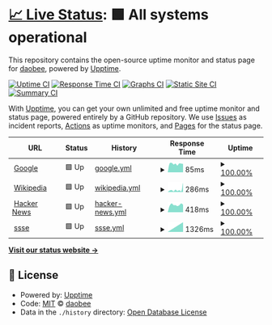 # [📈 Live Status](https://ping.ss.com.se): <!--live status--> **🟩 All systems operational**

This repository contains the open-source uptime monitor and status page for [daobee](https://ping.ss.com.se), powered by [Upptime](https://github.com/upptime/upptime).

[![Uptime CI](https://github.com/koj-co/upptime/workflows/Uptime%20CI/badge.svg)](https://github.com/koj-co/upptime/actions?query=workflow%3A%22Uptime+CI%22)
[![Response Time CI](https://github.com/koj-co/upptime/workflows/Response%20Time%20CI/badge.svg)](https://github.com/koj-co/upptime/actions?query=workflow%3A%22Response+Time+CI%22)
[![Graphs CI](https://github.com/koj-co/upptime/workflows/Graphs%20CI/badge.svg)](https://github.com/koj-co/upptime/actions?query=workflow%3A%22Graphs+CI%22)
[![Static Site CI](https://github.com/koj-co/upptime/workflows/Static%20Site%20CI/badge.svg)](https://github.com/koj-co/upptime/actions?query=workflow%3A%22Static+Site+CI%22)
[![Summary CI](https://github.com/koj-co/upptime/workflows/Summary%20CI/badge.svg)](https://github.com/koj-co/upptime/actions?query=workflow%3A%22Summary+CI%22)

With [Upptime](https://upptime.js.org), you can get your own unlimited and free uptime monitor and status page, powered entirely by a GitHub repository. We use [Issues](https://github.com/daobee/upptime/issues) as incident reports, [Actions](https://github.com/daobee/upptime/actions) as uptime monitors, and [Pages](https://ping.ss.com.se) for the status page.

<!--start: status pages-->
<!-- This summary is generated by Upptime (https://github.com/upptime/upptime) -->
<!-- Do not edit this manually, your changes will be overwritten -->
<!-- prettier-ignore -->
| URL | Status | History | Response Time | Uptime |
| --- | ------ | ------- | ------------- | ------ |
| <img alt="" src="https://favicons.githubusercontent.com/www.google.com" height="13"> [Google](https://www.google.com) | 🟩 Up | [google.yml](https://github.com/daobee/upptime/commits/master/history/google.yml) | <details><summary><img alt="Response time graph" src="./graphs/google/response-time-week.png" height="20"> 85ms</summary><br><a href="https://ping.ss.com.se/history/google"><img alt="Response time 85" src="https://img.shields.io/endpoint?url=https%3A%2F%2Fraw.githubusercontent.com%2Fdaobee%2Fupptime%2Fmaster%2Fapi%2Fgoogle%2Fresponse-time.json"></a><br><a href="https://ping.ss.com.se/history/google"><img alt="24-hour response time 85" src="https://img.shields.io/endpoint?url=https%3A%2F%2Fraw.githubusercontent.com%2Fdaobee%2Fupptime%2Fmaster%2Fapi%2Fgoogle%2Fresponse-time-day.json"></a><br><a href="https://ping.ss.com.se/history/google"><img alt="7-day response time 85" src="https://img.shields.io/endpoint?url=https%3A%2F%2Fraw.githubusercontent.com%2Fdaobee%2Fupptime%2Fmaster%2Fapi%2Fgoogle%2Fresponse-time-week.json"></a><br><a href="https://ping.ss.com.se/history/google"><img alt="30-day response time 85" src="https://img.shields.io/endpoint?url=https%3A%2F%2Fraw.githubusercontent.com%2Fdaobee%2Fupptime%2Fmaster%2Fapi%2Fgoogle%2Fresponse-time-month.json"></a><br><a href="https://ping.ss.com.se/history/google"><img alt="1-year response time 85" src="https://img.shields.io/endpoint?url=https%3A%2F%2Fraw.githubusercontent.com%2Fdaobee%2Fupptime%2Fmaster%2Fapi%2Fgoogle%2Fresponse-time-year.json"></a></details> | <details><summary><a href="https://ping.ss.com.se/history/google">100.00%</a></summary><a href="https://ping.ss.com.se/history/google"><img alt="All-time uptime 100.00%" src="https://img.shields.io/endpoint?url=https%3A%2F%2Fraw.githubusercontent.com%2Fdaobee%2Fupptime%2Fmaster%2Fapi%2Fgoogle%2Fuptime.json"></a><br><a href="https://ping.ss.com.se/history/google"><img alt="24-hour uptime 100.00%" src="https://img.shields.io/endpoint?url=https%3A%2F%2Fraw.githubusercontent.com%2Fdaobee%2Fupptime%2Fmaster%2Fapi%2Fgoogle%2Fuptime-day.json"></a><br><a href="https://ping.ss.com.se/history/google"><img alt="7-day uptime 100.00%" src="https://img.shields.io/endpoint?url=https%3A%2F%2Fraw.githubusercontent.com%2Fdaobee%2Fupptime%2Fmaster%2Fapi%2Fgoogle%2Fuptime-week.json"></a><br><a href="https://ping.ss.com.se/history/google"><img alt="30-day uptime 100.00%" src="https://img.shields.io/endpoint?url=https%3A%2F%2Fraw.githubusercontent.com%2Fdaobee%2Fupptime%2Fmaster%2Fapi%2Fgoogle%2Fuptime-month.json"></a><br><a href="https://ping.ss.com.se/history/google"><img alt="1-year uptime 100.00%" src="https://img.shields.io/endpoint?url=https%3A%2F%2Fraw.githubusercontent.com%2Fdaobee%2Fupptime%2Fmaster%2Fapi%2Fgoogle%2Fuptime-year.json"></a></details>
| <img alt="" src="https://favicons.githubusercontent.com/en.wikipedia.org" height="13"> [Wikipedia](https://en.wikipedia.org) | 🟩 Up | [wikipedia.yml](https://github.com/daobee/upptime/commits/master/history/wikipedia.yml) | <details><summary><img alt="Response time graph" src="./graphs/wikipedia/response-time-week.png" height="20"> 286ms</summary><br><a href="https://ping.ss.com.se/history/wikipedia"><img alt="Response time 286" src="https://img.shields.io/endpoint?url=https%3A%2F%2Fraw.githubusercontent.com%2Fdaobee%2Fupptime%2Fmaster%2Fapi%2Fwikipedia%2Fresponse-time.json"></a><br><a href="https://ping.ss.com.se/history/wikipedia"><img alt="24-hour response time 286" src="https://img.shields.io/endpoint?url=https%3A%2F%2Fraw.githubusercontent.com%2Fdaobee%2Fupptime%2Fmaster%2Fapi%2Fwikipedia%2Fresponse-time-day.json"></a><br><a href="https://ping.ss.com.se/history/wikipedia"><img alt="7-day response time 286" src="https://img.shields.io/endpoint?url=https%3A%2F%2Fraw.githubusercontent.com%2Fdaobee%2Fupptime%2Fmaster%2Fapi%2Fwikipedia%2Fresponse-time-week.json"></a><br><a href="https://ping.ss.com.se/history/wikipedia"><img alt="30-day response time 286" src="https://img.shields.io/endpoint?url=https%3A%2F%2Fraw.githubusercontent.com%2Fdaobee%2Fupptime%2Fmaster%2Fapi%2Fwikipedia%2Fresponse-time-month.json"></a><br><a href="https://ping.ss.com.se/history/wikipedia"><img alt="1-year response time 286" src="https://img.shields.io/endpoint?url=https%3A%2F%2Fraw.githubusercontent.com%2Fdaobee%2Fupptime%2Fmaster%2Fapi%2Fwikipedia%2Fresponse-time-year.json"></a></details> | <details><summary><a href="https://ping.ss.com.se/history/wikipedia">100.00%</a></summary><a href="https://ping.ss.com.se/history/wikipedia"><img alt="All-time uptime 100.00%" src="https://img.shields.io/endpoint?url=https%3A%2F%2Fraw.githubusercontent.com%2Fdaobee%2Fupptime%2Fmaster%2Fapi%2Fwikipedia%2Fuptime.json"></a><br><a href="https://ping.ss.com.se/history/wikipedia"><img alt="24-hour uptime 100.00%" src="https://img.shields.io/endpoint?url=https%3A%2F%2Fraw.githubusercontent.com%2Fdaobee%2Fupptime%2Fmaster%2Fapi%2Fwikipedia%2Fuptime-day.json"></a><br><a href="https://ping.ss.com.se/history/wikipedia"><img alt="7-day uptime 100.00%" src="https://img.shields.io/endpoint?url=https%3A%2F%2Fraw.githubusercontent.com%2Fdaobee%2Fupptime%2Fmaster%2Fapi%2Fwikipedia%2Fuptime-week.json"></a><br><a href="https://ping.ss.com.se/history/wikipedia"><img alt="30-day uptime 100.00%" src="https://img.shields.io/endpoint?url=https%3A%2F%2Fraw.githubusercontent.com%2Fdaobee%2Fupptime%2Fmaster%2Fapi%2Fwikipedia%2Fuptime-month.json"></a><br><a href="https://ping.ss.com.se/history/wikipedia"><img alt="1-year uptime 100.00%" src="https://img.shields.io/endpoint?url=https%3A%2F%2Fraw.githubusercontent.com%2Fdaobee%2Fupptime%2Fmaster%2Fapi%2Fwikipedia%2Fuptime-year.json"></a></details>
| <img alt="" src="https://favicons.githubusercontent.com/news.ycombinator.com" height="13"> [Hacker News](https://news.ycombinator.com) | 🟩 Up | [hacker-news.yml](https://github.com/daobee/upptime/commits/master/history/hacker-news.yml) | <details><summary><img alt="Response time graph" src="./graphs/hacker-news/response-time-week.png" height="20"> 418ms</summary><br><a href="https://ping.ss.com.se/history/hacker-news"><img alt="Response time 418" src="https://img.shields.io/endpoint?url=https%3A%2F%2Fraw.githubusercontent.com%2Fdaobee%2Fupptime%2Fmaster%2Fapi%2Fhacker-news%2Fresponse-time.json"></a><br><a href="https://ping.ss.com.se/history/hacker-news"><img alt="24-hour response time 418" src="https://img.shields.io/endpoint?url=https%3A%2F%2Fraw.githubusercontent.com%2Fdaobee%2Fupptime%2Fmaster%2Fapi%2Fhacker-news%2Fresponse-time-day.json"></a><br><a href="https://ping.ss.com.se/history/hacker-news"><img alt="7-day response time 418" src="https://img.shields.io/endpoint?url=https%3A%2F%2Fraw.githubusercontent.com%2Fdaobee%2Fupptime%2Fmaster%2Fapi%2Fhacker-news%2Fresponse-time-week.json"></a><br><a href="https://ping.ss.com.se/history/hacker-news"><img alt="30-day response time 418" src="https://img.shields.io/endpoint?url=https%3A%2F%2Fraw.githubusercontent.com%2Fdaobee%2Fupptime%2Fmaster%2Fapi%2Fhacker-news%2Fresponse-time-month.json"></a><br><a href="https://ping.ss.com.se/history/hacker-news"><img alt="1-year response time 418" src="https://img.shields.io/endpoint?url=https%3A%2F%2Fraw.githubusercontent.com%2Fdaobee%2Fupptime%2Fmaster%2Fapi%2Fhacker-news%2Fresponse-time-year.json"></a></details> | <details><summary><a href="https://ping.ss.com.se/history/hacker-news">100.00%</a></summary><a href="https://ping.ss.com.se/history/hacker-news"><img alt="All-time uptime 100.00%" src="https://img.shields.io/endpoint?url=https%3A%2F%2Fraw.githubusercontent.com%2Fdaobee%2Fupptime%2Fmaster%2Fapi%2Fhacker-news%2Fuptime.json"></a><br><a href="https://ping.ss.com.se/history/hacker-news"><img alt="24-hour uptime 100.00%" src="https://img.shields.io/endpoint?url=https%3A%2F%2Fraw.githubusercontent.com%2Fdaobee%2Fupptime%2Fmaster%2Fapi%2Fhacker-news%2Fuptime-day.json"></a><br><a href="https://ping.ss.com.se/history/hacker-news"><img alt="7-day uptime 100.00%" src="https://img.shields.io/endpoint?url=https%3A%2F%2Fraw.githubusercontent.com%2Fdaobee%2Fupptime%2Fmaster%2Fapi%2Fhacker-news%2Fuptime-week.json"></a><br><a href="https://ping.ss.com.se/history/hacker-news"><img alt="30-day uptime 100.00%" src="https://img.shields.io/endpoint?url=https%3A%2F%2Fraw.githubusercontent.com%2Fdaobee%2Fupptime%2Fmaster%2Fapi%2Fhacker-news%2Fuptime-month.json"></a><br><a href="https://ping.ss.com.se/history/hacker-news"><img alt="1-year uptime 100.00%" src="https://img.shields.io/endpoint?url=https%3A%2F%2Fraw.githubusercontent.com%2Fdaobee%2Fupptime%2Fmaster%2Fapi%2Fhacker-news%2Fuptime-year.json"></a></details>
| <img alt="" src="https://favicons.githubusercontent.com/portainer.ss.com.se" height="13"> [ssse](http://portainer.ss.com.se:9999) | 🟩 Up | [ssse.yml](https://github.com/daobee/upptime/commits/master/history/ssse.yml) | <details><summary><img alt="Response time graph" src="./graphs/ssse/response-time-week.png" height="20"> 1326ms</summary><br><a href="https://ping.ss.com.se/history/ssse"><img alt="Response time 1326" src="https://img.shields.io/endpoint?url=https%3A%2F%2Fraw.githubusercontent.com%2Fdaobee%2Fupptime%2Fmaster%2Fapi%2Fssse%2Fresponse-time.json"></a><br><a href="https://ping.ss.com.se/history/ssse"><img alt="24-hour response time 1326" src="https://img.shields.io/endpoint?url=https%3A%2F%2Fraw.githubusercontent.com%2Fdaobee%2Fupptime%2Fmaster%2Fapi%2Fssse%2Fresponse-time-day.json"></a><br><a href="https://ping.ss.com.se/history/ssse"><img alt="7-day response time 1326" src="https://img.shields.io/endpoint?url=https%3A%2F%2Fraw.githubusercontent.com%2Fdaobee%2Fupptime%2Fmaster%2Fapi%2Fssse%2Fresponse-time-week.json"></a><br><a href="https://ping.ss.com.se/history/ssse"><img alt="30-day response time 1326" src="https://img.shields.io/endpoint?url=https%3A%2F%2Fraw.githubusercontent.com%2Fdaobee%2Fupptime%2Fmaster%2Fapi%2Fssse%2Fresponse-time-month.json"></a><br><a href="https://ping.ss.com.se/history/ssse"><img alt="1-year response time 1326" src="https://img.shields.io/endpoint?url=https%3A%2F%2Fraw.githubusercontent.com%2Fdaobee%2Fupptime%2Fmaster%2Fapi%2Fssse%2Fresponse-time-year.json"></a></details> | <details><summary><a href="https://ping.ss.com.se/history/ssse">100.00%</a></summary><a href="https://ping.ss.com.se/history/ssse"><img alt="All-time uptime 100.00%" src="https://img.shields.io/endpoint?url=https%3A%2F%2Fraw.githubusercontent.com%2Fdaobee%2Fupptime%2Fmaster%2Fapi%2Fssse%2Fuptime.json"></a><br><a href="https://ping.ss.com.se/history/ssse"><img alt="24-hour uptime 100.00%" src="https://img.shields.io/endpoint?url=https%3A%2F%2Fraw.githubusercontent.com%2Fdaobee%2Fupptime%2Fmaster%2Fapi%2Fssse%2Fuptime-day.json"></a><br><a href="https://ping.ss.com.se/history/ssse"><img alt="7-day uptime 100.00%" src="https://img.shields.io/endpoint?url=https%3A%2F%2Fraw.githubusercontent.com%2Fdaobee%2Fupptime%2Fmaster%2Fapi%2Fssse%2Fuptime-week.json"></a><br><a href="https://ping.ss.com.se/history/ssse"><img alt="30-day uptime 100.00%" src="https://img.shields.io/endpoint?url=https%3A%2F%2Fraw.githubusercontent.com%2Fdaobee%2Fupptime%2Fmaster%2Fapi%2Fssse%2Fuptime-month.json"></a><br><a href="https://ping.ss.com.se/history/ssse"><img alt="1-year uptime 100.00%" src="https://img.shields.io/endpoint?url=https%3A%2F%2Fraw.githubusercontent.com%2Fdaobee%2Fupptime%2Fmaster%2Fapi%2Fssse%2Fuptime-year.json"></a></details>

<!--end: status pages-->

[**Visit our status website →**](https://ping.ss.com.se)

## 📄 License

- Powered by: [Upptime](https://github.com/upptime/upptime)
- Code: [MIT](./LICENSE) © [daobee](https://ping.ss.com.se)
- Data in the `./history` directory: [Open Database License](https://opendatacommons.org/licenses/odbl/1-0/)

